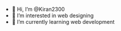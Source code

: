 - 👋 Hi, I’m @Kiran2300
- 👀 I’m interested in web designing
- 🌱 I’m currently learning web development
